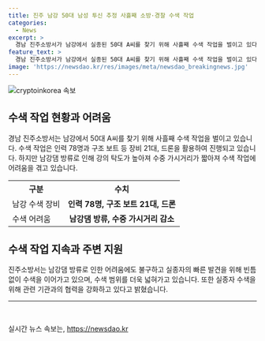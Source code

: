 ```yaml
---
title: 진주 남강 50대 남성 투신 추정 사흘째 소방·경찰 수색 작업
categories:
  - News
excerpt: >
  경남 진주소방서가 남강에서 실종된 50대 A씨를 찾기 위해 사흘째 수색 작업을 벌이고 있다. A씨의 아내는 남편이 집에 들어오지 않고 있으며 남강에 투신한 것으로 추정하고 경찰에 신고했다. 소방·경찰·의용소방대는 78명의 인력과 21대의 장비, 드론을 활용하여 수중·수상 수색 작업을 펼치고 있다. 그러나 남강댐 방류로 인한 강의 탁도가 높아 수색 작업에 어려움을 겪고 있다. 진주소방서는 남강변 인근을 빈틈없이 수색하고 있고 수색 범위를 넓혀가고 있다며 실종자 수색에 최선을 다하고 있다고 밝혔다. (150자)
feature_text: >
  경남 진주소방서가 남강에서 실종된 50대 A씨를 찾기 위해 사흘째 수색 작업을 벌이고 있다. A씨의 아내는 남편이 집에 들어오지 않고 있으며 남강에 투신한 것으로 추정하고 경찰에 신고했다. 소방·경찰·의용소방대는 78명의 인력과 21대의 장비, 드론을 활용하여 수중·수상 수색 작업을 펼치고 있다. 그러나 남강댐 방류로 인한 강의 탁도가 높아 수색 작업에 어려움을 겪고 있다. 진주소방서는 남강변 인근을 빈틈없이 수색하고 있고 수색 범위를 넓혀가고 있다며 실종자 수색에 최선을 다하고 있다고 밝혔다. (150자)
image: 'https://newsdao.kr/res/images/meta/newsdao_breakingnews.jpg'
---
```


<p><img src="https://newsdao.kr/res/images/meta/newsdao_breakingnews.jpg" alt="cryptoinkorea 속보" /></p>

<h2 data-ke-size="size26">수색 작업 현황과 어려움</h2>

<p data-ke-size="size16">경남 진주소방서는 남강에서 50대 A씨를 찾기 위해 사흘째 수색 작업을 벌이고 있습니다. 수색 작업은 인력 78명과 구조 보트 등 장비 21대, 드론을 활용하여 진행되고 있습니다. 하지만 남강댐 방류로 인해 강의 탁도가 높아져 수중 가시거리가 짧아져 수색 작업에 어려움을 겪고 있습니다.</p>

<table>
  <tr>
    <th>구분</th>
    <th>수치</th>
  </tr>
  <tr>
    <td>남강 수색 장비</td>
    <td style="text-align: center; height: 17px;"><b>인력 78명, 구조 보트 21대, 드론</b></td>
  </tr>
  <tr>
    <td>수색 어려움</td>
    <td style="text-align: center; height: 17px;"><b>남강댐 방류, 수중 가시거리 감소</b></td>
  </tr>
</table>

<h2 data-ke-size="size26">수색 작업 지속과 주변 지원</h2>

<p data-ke-size="size16">진주소방서는 남강댐 방류로 인한 어려움에도 불구하고 실종자의 빠른 발견을 위해 빈틈없이 수색을 이어가고 있으며, 수색 범위를 더욱 넓혀가고 있습니다. 또한 실종자 수색을 위해 관련 기관과의 협력을 강화하고 있다고 밝혔습니다.</p>

<hr>

<p data-ke-size="size16">&nbsp;</p>
실시간 뉴스 속보는, <a href="https://newsdao.kr" rel="dofollow">https://newsdao.kr</a>


